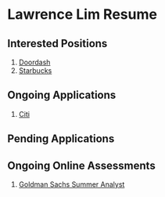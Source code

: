 # Lawrence Lim Resume

## Interested Positions

1. [Doordash](https://boards.greenhouse.io/doordash/jobs/5305271?gh_jid=5305271&utm_source=Simplify&ref=Simplify)
1. [Starbucks](https://starbucks.taleo.net/careersection/application.jss?lang=en&type=1&csNo=10760&portal=20160130812&reqNo=1624828&iniurl.src=JB-12147&isOnLogoutPage=true)

## Ongoing Applications

1. [Citi](https://citi.wd5.myworkdayjobs.com/en-US/2/userHome)

## Pending Applications

## Ongoing Online Assessments

1. [Goldman Sachs Summer Analyst](https://goldmansachs.tal.net/vx/lang-en-GB/mobile-0/brand-2/user-4014188/xf-22429e6bc148/candidate/application/10151327)
